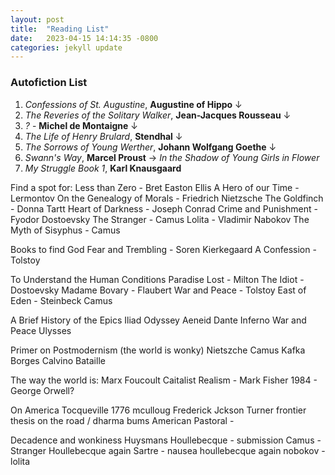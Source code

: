 ```yaml
---
layout: post
title:  "Reading List"
date:   2023-04-15 14:14:35 -0800
categories: jekyll update
---
```


### Autofiction List
1. *Confessions of St. Augustine*, **Augustine of Hippo** &darr;
2. *The Reveries of the Solitary Walker*, **Jean-Jacques Rousseau** &darr;
3. *?* - **Michel de Montaigne** &darr;
4. *The Life of Henry Brulard*, **Stendhal** &darr;
5. *The Sorrows of Young Werther*, **Johann Wolfgang Goethe** &darr;
6. *Swann's Way*, **Marcel Proust** &rarr; *In the Shadow of Young Girls in Flower*
7. *My Struggle Book 1*, **Karl Knausgaard**




Find a spot for:
Less than Zero - Bret Easton Ellis
A Hero of our Time - Lermontov
On the Genealogy of Morals - Friedrich Nietzsche
The Goldfinch - Donna Tartt
Heart of Darkness - Joseph Conrad
Crime and Punishment - Fyodor Dostoevsky
The Stranger - Camus
Lolita - Vladimir Nabokov
The Myth of Sisyphus - Camus

Books to find God
Fear and Trembling - Soren Kierkegaard
A Confession - Tolstoy

To Understand the Human Conditions
Paradise Lost - Milton
The Idiot - Dostoevsky
Madame Bovary - Flaubert
War and Peace - Tolstoy
East of Eden - Steinbeck
Camus

A Brief History of the Epics
Iliad
Odyssey
Aeneid
Dante Inferno
War and Peace
Ulysses

Primer on Postmodernism (the world is wonky)
Nietszche 
Camus
Kafka
Borges
Calvino
Bataille

The way the world is:
Marx
Foucoult
Caitalist Realism - Mark Fisher
1984 - George Orwell?

On America
Tocqueville
1776 mculloug
Frederick Jckson Turner frontier thesis
on the road / dharma bums
American Pastoral - 

Decadence and wonkiness
Huysmans
Houllebecque - submission
Camus - Stranger
Houllebecque again
Sartre - nausea
houllebecque again
nobokov - lolita

